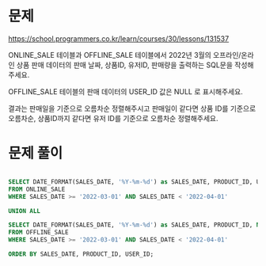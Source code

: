 # 문제

https://school.programmers.co.kr/learn/courses/30/lessons/131537

ONLINE_SALE 테이블과 OFFLINE_SALE 테이블에서 2022년 3월의 오프라인/온라인 상품 판매 데이터의 판매 날짜, 상품ID, 유저ID, 판매량을 출력하는 SQL문을 작성해주세요. 

OFFLINE_SALE 테이블의 판매 데이터의 USER_ID 값은 NULL 로 표시해주세요. 

결과는 판매일을 기준으로 오름차순 정렬해주시고 판매일이 같다면 상품 ID를 기준으로 오름차순, 상품ID까지 같다면 유저 ID를 기준으로 오름차순 정렬해주세요.

# 문제 풀이

```sql

SELECT DATE_FORMAT(SALES_DATE, '%Y-%m-%d') as SALES_DATE, PRODUCT_ID, USER_ID, SALES_AMOUNT
FROM ONLINE_SALE
WHERE SALES_DATE >= '2022-03-01' AND SALES_DATE < '2022-04-01'

UNION ALL

SELECT DATE_FORMAT(SALES_DATE, '%Y-%m-%d') as SALES_DATE, PRODUCT_ID, NULL, SALES_AMOUNT
FROM OFFLINE_SALE
WHERE SALES_DATE >= '2022-03-01' AND SALES_DATE < '2022-04-01'

ORDER BY SALES_DATE, PRODUCT_ID, USER_ID;
```
